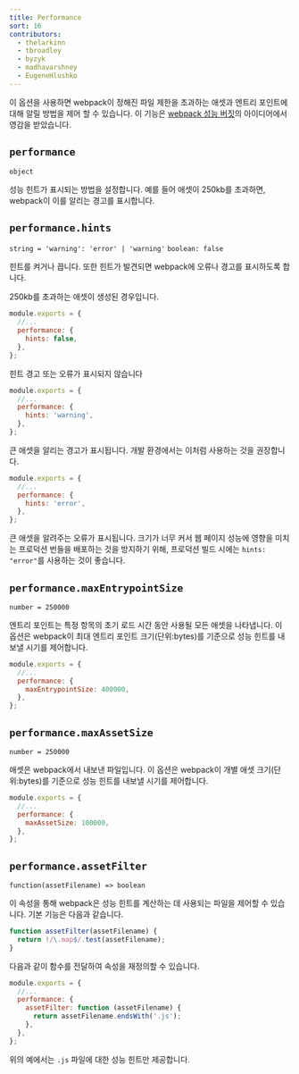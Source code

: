 ```yaml
---
title: Performance
sort: 16
contributors:
  - thelarkinn
  - tbroadley
  - byzyk
  - madhavarshney
  - EugeneHlushko
---
```


이 옵션을 사용하면 webpack이 정해진 파일 제한을 초과하는 애셋과 엔트리 포인트에 대해 알릴 방법을 제어 할 수 있습니다.
이 기능은 [webpack 성능 버짓](https://github.com/webpack/webpack/issues/3216)의 아이디어에서 영감을 받았습니다.

## `performance`

`object`

성능 힌트가 표시되는 방법을 설정합니다. 예를 들어 애셋이 250kb를 초과하면, webpack이 이를 알리는 경고를 표시합니다.

## `performance.hints`

`string = 'warning': 'error' | 'warning'` `boolean: false`

힌트를 켜거나 끕니다. 또한 힌트가 발견되면 webpack에 오류나 경고를 표시하도록 합니다.

250kb를 초과하는 애셋이 생성된 경우입니다.

```js
module.exports = {
  //...
  performance: {
    hints: false,
  },
};
```

힌트 경고 또는 오류가 표시되지 않습니다

```js
module.exports = {
  //...
  performance: {
    hints: 'warning',
  },
};
```

큰 애셋을 알리는 경고가 표시됩니다. 개발 환경에서는 이처럼 사용하는 것을 권장합니다.

```js
module.exports = {
  //...
  performance: {
    hints: 'error',
  },
};
```

큰 애셋을 알려주는 오류가 표시됩니다. 크기가 너무 커서 웹 페이지 성능에 영향을 미치는 프로덕션 번들을 배포하는 것을 방지하기 위해, 프로덕션 빌드 시에는 `hints: "error"`를 사용하는 것이 좋습니다.

## `performance.maxEntrypointSize`

`number = 250000`

엔트리 포인트는 특정 항목의 초기 로드 시간 동안 사용될 모든 애셋을 나타냅니다. 이 옵션은 webpack이 최대 엔트리 포인트 크기(단위:bytes)를 기준으로 성능 힌트를 내보낼 시기를 제어합니다.

```js
module.exports = {
  //...
  performance: {
    maxEntrypointSize: 400000,
  },
};
```

## `performance.maxAssetSize`

`number = 250000`

애셋은 webpack에서 내보낸 파일입니다. 이 옵션은 webpack이 개별 애셋 크기(단위:bytes)를 기준으로 성능 힌트를 내보낼 시기를 제어합니다.

```js
module.exports = {
  //...
  performance: {
    maxAssetSize: 100000,
  },
};
```

## `performance.assetFilter`

`function(assetFilename) => boolean`

이 속성을 통해 webpack은 성능 힌트를 계산하는 데 사용되는 파일을 제어할 수 있습니다. 기본 기능은 다음과 같습니다.

```js
function assetFilter(assetFilename) {
  return !/\.map$/.test(assetFilename);
}
```

다음과 같이 함수를 전달하여 속성을 재정의할 수 있습니다.

```js
module.exports = {
  //...
  performance: {
    assetFilter: function (assetFilename) {
      return assetFilename.endsWith('.js');
    },
  },
};
```

위의 예에서는 `.js` 파일에 대한 성능 힌트만 제공합니다.
